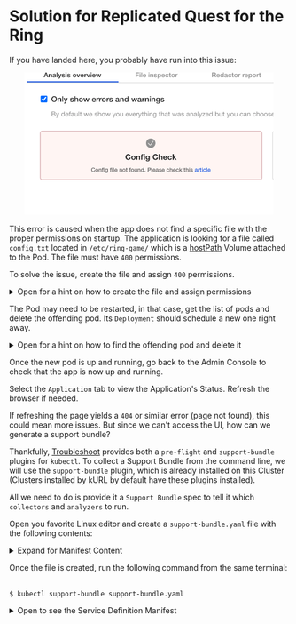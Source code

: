 <h1> Solution for Replicated Quest for the Ring </h1>

If you have landed here, you probably have run into this issue:

<p align="center"><img src="tile.png" width=450 ></img></p>

This error is caused when the app does not find a specific file with the proper permissions on startup. The application is looking for a file called `config.txt` located in `/etc/ring-game/` which is a [hostPath](https://kubernetes.io/docs/concepts/storage/volumes/#hostpath) Volume attached to the Pod. The file must have `400` permissions.

To solve the issue, create the file and assign `400` permissions.

<details>
  <summary>Open for a hint on how to create the file and assign permissions</summary>

To create the file with the proper permissions run the following command on the terminal:

```shell
$ sudo touch /etc/ring-game/config.txt
$ sudo chmod 400 /etc/ring-game/config.txt
```

</details>

The Pod may need to be restarted, in that case, get the list of pods and delete the offending pod. Its ```Deployment``` should schedule a new one right away.

<details>
  <summary>Open for a hint on how to find the offending pod and delete it</summary>

To get the list of pods, run the following command:

```shell
$ kubectl get pods
```

You should see an output similar to this:

```shell

NAME                                  READY   STATUS                  RESTARTS   AGE
file-check-pod-76c6bc76d-7xk2d        1/1     Running                 0          9m57s
kotsadm-7d68c66d9-wbx5t               1/1     Running                 0          87m
kotsadm-postgres-0                    1/1     Running                 0          87m
kubecon-game-77b49b445-mwfvn          0/1     Init:CrashLoopBackOff   6          9m57s
kurl-proxy-kotsadm-75cf6dcf54-m74vm   1/1     Running                 0          87m


```

The offending pod is the one in the `Init:CrashLoopBackOff` STATUS. To delete the pod, run the following command:

```shell

$ kubectl delete pod kubecon-game-77b49b445-mwfvn

```
</details>

Once the new pod is up and running, go back to the Admin Console to check that the app is now up and running.

Select the `Application` tab to view the Application's Status. Refresh the browser if needed.

If refreshing the page yields a `404` or similar error (page not found), this could mean more issues. But since we can't access the UI, how can we generate a support bundle?

Thankfully, [Troubleshoot](https://troubleshoot.sh) provides both a `pre-flight` and `support-bundle` plugins for `kubectl`. To collect a Support Bundle from the command line, we will use the `support-bundle` plugin, which is already installed on this Cluster (Clusters installed by kURL by default have these plugins installed).

All we need to do is provide it a `Support Bundle` spec to tell it which `collectors` and `analyzers` to run.

Open you favorite Linux editor and create a `support-bundle.yaml` file with the following contents:

<details> 
  <summary>Expand for Manifest Content</summary>
  
```yaml

apiVersion: troubleshoot.sh/v1beta2
kind: SupportBundle
metadata:
  name: collector-sample
spec:
  collectors:
    - clusterInfo: {}
    - clusterResources: {}
    - logs:
        selector:
          - app=kubecon-game
        namespace: '{{repl Namespace }}'
        limits:
          maxAge: 30d
          maxLines: 10000
    - exec:
        name: check-config
        collectorName: check-config
        selector:
          - app=file-check-pod
        namespace: '{{repl Namespace}}'
        args:
        - stat
        - -c
        - "%a"
        - /etc/ring-game/config.txt
  analyzers:
    - textAnalyze:
        checkName: Config Check Easy
        fileName: check-config/{{repl Namespace}}/*/check-config-*.txt
        regex: '400'
        exclude: repl{{ ConfigOptionEquals "game_options" "hard_level"}}
        outcomes:
          - pass:
              message: Found Config File!!!
          - fail:
              message: Config file not found. Please check this [article](https://github.com/cremerfc/knowledgebase/blob/main/sol1.md)
    - textAnalyze:
        checkName: Config Check Hard
        fileName: check-config/{{repl Namespace}}/*/check-config-*.txt
        regex: '400'
        exclude: repl{{ ConfigOptionEquals "game_options" "easy_level"}}
        outcomes:
          - pass:
              message: Found Config File!!!
          - fail:
              message: Config file not found. Please check this [article](https://github.com/cremerfc/knowledgebase/blob/main/sol2.md)

      


```

</details>

Once the file is created, run the following command from the same terminal:

```shell

$ kubectl support-bundle support-bundle.yaml

```




<details>
  <summary>Open to see the Service Definition Manifest</summary>

```yaml

apiVersion: v1
kind: Service
metadata:
  creationTimestamp: null
  labels:
    kots.io/backup: velero
    kots.io/kotsadm: "true"
  name: kotsadm
  namespace: default
spec:
  ports:
  - name: http
    port: 3000
    targetPort: http
  selector:
    app: kotsadm
  type: ClusterIP
status:
  loadBalancer: {}

```
</details>

